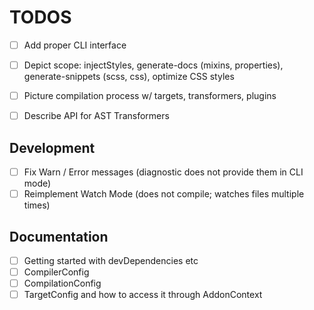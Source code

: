<!--
 @license

 Copyright (c) 2017-2022 Quatico Solutions AG
 Förrlibuckstrasse 220, 8005 Zurich, Switzerland

 All Rights Reserved.

 This software is the confidential and proprietary information of
 Quatico Solutions AG, ("Confidential Information"). You shall not
 disclose such Confidential Information and shall use it only in
 accordance with the terms of the license agreement you entered into
 with Quatico.
-->

# TODOS

-   [ ] Add proper CLI interface
-   [ ] Depict scope: injectStyles, generate-docs (mixins, properties), generate-snippets (scss, css), optimize CSS styles
-   [ ] Picture compilation process w/ targets, transformers, plugins
-   [ ] Describe API for AST Transformers
 

## Development

-   [ ] Fix Warn / Error messages (diagnostic does not provide them in CLI mode)
-   [ ] Reimplement Watch Mode (does not compile; watches files multiple times)

## Documentation

-   [ ] Getting started with devDependencies etc
-   [ ] CompilerConfig
-   [ ] CompilationConfig
-   [ ] TargetConfig and how to access it through AddonContext